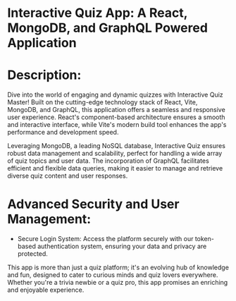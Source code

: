 # Interactive Quiz App: A React, MongoDB, and GraphQL Powered Application

# Description:

Dive into the world of engaging and dynamic quizzes with Interactive Quiz Master! Built on the cutting-edge technology stack of React, Vite, MongoDB, and GraphQL, this application offers a seamless and responsive user experience. React's component-based architecture ensures a smooth and interactive interface, while Vite's modern build tool enhances the app's performance and development speed.

Leveraging MongoDB, a leading NoSQL database, Interactive Quiz ensures robust data management and scalability, perfect for handling a wide array of quiz topics and user data. The incorporation of GraphQL facilitates efficient and flexible data queries, making it easier to manage and retrieve diverse quiz content and user responses.

# Advanced Security and User Management:

* Secure Login System: Access the platform securely with our token-based authentication system, ensuring your data and privacy are protected.

This app is more than just a quiz platform; it's an evolving hub of knowledge and fun, designed to cater to curious minds and quiz lovers everywhere. Whether you're a trivia newbie or a quiz pro, this app promises an enriching and enjoyable experience.
